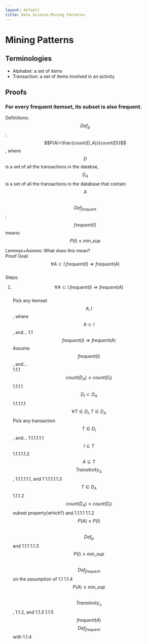 ```yaml
---
layout: default
title: Data Science:Mining Patterns
---
```

# Mining Patterns
## Terminologies
- Alphabet: a set of items
- Transaction: a set of items involved in an activity

## Proofs
### For every frequent itemset, its subset is also frequent.
Definitions: \
$$Def_p$$:$$P(A)=\frac{count(D_A)}{count(D)}$$, where $$D$$ is a set of all the transactions in the databse, $$D_A$$ is a set of all the transactions in the database that contain $$A$$   
$$Def_{frequent}$$:$$frequent(I)$$ means: $$P(I)\le min\_sup$$  

Lemmas+Axioms: What does this mean? \
Proof Goal:  
$$\forall A \subset I. frequent(I) \Rightarrow frequent(A)$$  
Steps:  
1. $$\forall A \subset I. frequent(I) \Rightarrow frequent(A)$$  
   Pick any itemset $$A, I$$, where $$A \subset I$$, and...
   1.1 $$frequent(I) \Rightarrow frequent(A)$$
       Assume $$frequent(I)$$, and...  
       1.1.1 $$count(D_A) \le count(D_I)$$
           1.1.1.1 $$D_I \subset D_A$$
               1.1.1.1.1 $$\forall T \in D_I, T \in D_A$$
                   Pick any transaction $$T \in D_I$$, and...
                   1.1.1.1.1.1 $$I \subseteq T$$
                   1.1.1.1.1.2 $$A \subseteq T$$
                       $$Transitivity_{\subseteq}$$, 1.1.1.1.1.1, and 1
                   1.1.1.1.1.3 $$T \in D_A$$
           1.1.1.2 $$count(D_A) \le count(D_I)$$
                   subset property(which?) and 1.1.1.1
        1.1.2 $$P(A) \le P(I)$$  
            $$Def_p$$ and 1.1.1
        1.1.3 $$P(I) \le min\_sup$$  
            $$Def_{frequent}$$ on the assumption of 1.1
        1.1.4 $$P(A) \le min\_sup$$  
            $$Transitivity_{\leq}$$, 1.1.2, and 1.1.3
        1.1.5 $$frequent(A)$$
            $$Def_{frequent}$$ with 1.1.4



